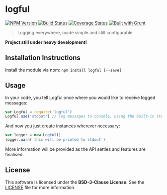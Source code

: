 # logful
[![NPM Version](https://badge.fury.io/js/logful.png)](https://npmjs.org/package/logful)
[![Build Status](https://travis-ci.org/Dreamscapes/Logful.svg)](http://travis-ci.org/Dreamscapes/Logful)
[![Coverage Status](https://img.shields.io/coveralls/Dreamscapes/Logful.svg)](https://coveralls.io/r/Dreamscapes/Logful)
[![Built with Grunt](https://cdn.gruntjs.com/builtwith.png)](http://gruntjs.com)

> Logging everywhere, made simple and still configurable

**Project still under heavy development!**

## Installation Instructions

Install the module via npm: `npm install logful [--save]`

## Usage

In your code, you tell Logful once where you would like to receive logged messages:

```js
var Logful = require('logful')
Logful.use('stdout') // log messages to console, using the built-in stdout module
```

And now you just create instances wherever necessary:

```js
var logger = new Logful()
logger.warn('this will be printed to stdout')
```

More information will be provided as the API settles and features are finalised.

## License

This software is licensed under the **BSD-3-Clause License**. See the [LICENSE](LICENSE) file for more information.
